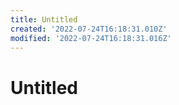 ```yaml
---
title: Untitled
created: '2022-07-24T16:18:31.010Z'
modified: '2022-07-24T16:18:31.016Z'
---
```


# Untitled

